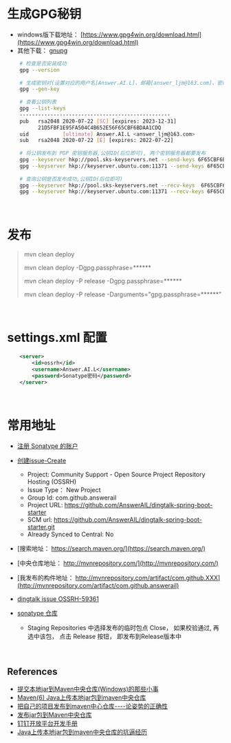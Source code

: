 # 生成GPG秘钥
 - windows版下载地址： [https://www.gpg4win.org/download.html](https://www.gpg4win.org/download.html)
 - 其他下载： [gnupg](https://www.gnupg.org/download/)
```bash
    # 检查是否安装成功
    gpg --version 
    
    # 生成密钥对(设置对应的用户名[Answer.AI.L]、邮箱[answer_ljm@163.com]、密码[passphrase, 下面会用到])
    gpg --gen-key 
    
    # 查看公钥列表
    gpg --list-keys 
    -------------------------------------------------
    pub   rsa2048 2020-07-22 [SC] [expires: 2023-12-31]
          21D5FBF1E95FA504C4B652E56F65CBF6BDAA1CDQ
    uid           [ultimate] Answer.AI.L <answer_ljm@163.com>
    sub   rsa2048 2020-07-22 [E] [expires: 2022-07-22]
    
    # 将公钥发布到 PGP 密钥服务器,公钥ID(后位即可), 两个密钥服务器都要发布
    gpg --keyserver hkp://pool.sks-keyservers.net --send-keys 6F65CBF6BDAA1CDQ
    gpg --keyserver hkp://keyserver.ubuntu.com:11371 --send-keys 6F65CBF6BDAA1CDQ
    
    # 查询公钥是否发布成功,公钥ID(后位即可)
    gpg --keyserver hkp://pool.sks-keyservers.net --recv-keys  6F65CBF6BDAA1CDQ
    gpg --keyserver hkp://keyserver.ubuntu.com:11371 --recv-keys 6F65CBF6BDAA1CDQ
```

&nbsp;

# 发布
> mvn clean deploy
>
> mvn clean deploy -Dgpg.passphrase=******
>
> mvn clean deploy -P release -Dgpg.passphrase=******
>
> mvn clean deploy -P release -Darguments="gpg.passphrase=******"

&nbsp;

# **settings.xml 配置**
```xml
    <server>
        <id>ossrh</id>
        <username>Answer.AI.L</username>
        <password>Sonatype密码</password>
    </server>
```

&nbsp;

# 常用地址
 - [注册 Sonatype 的账户](https://issues.sonatype.org/secure/Signup!default.jspa)
 - [创建issue-Create](https://issues.sonatype.org/secure/Dashboard.jspa)
    - Project: Community Support - Open Source Project Repository Hosting (OSSRH)
    - Issue Type： New Project
    - Group Id: com.github.answerail
    - Project URL: https://github.com/AnswerAIL/dingtalk-spring-boot-starter
    - SCM url: https://github.com/AnswerAIL/dingtalk-spring-boot-starter.git
    - Already Synced to Central: No

 - [搜索地址： https://search.maven.org/](https://search.maven.org/)
 - [中央仓库地址： http://mvnrepository.com/](http://mvnrepository.com/)
 - [我发布的构件地址： http://mvnrepository.com/artifact/com.github.XXX](http://mvnrepository.com/artifact/com.github.answerail)
 - [dingtalk issue OSSRH-59361](https://issues.sonatype.org/browse/OSSRH-59361)
 - [sonatype 仓库](https://oss.sonatype.org/#stagingRepositories)
   - Staging Repositories 中选择发布的临时包点 Close， 如果校验通过, 再选中该包， 点击 Release 按钮， 即发布到Release版本中
 
&nbsp;

## References
 - [提交本地jar到Maven中央仓库(Windows)的那些小事](https://blog.csdn.net/u010651369/article/details/79970726)
 - [Maven(6) Java上传本地jar包到maven中央仓库](https://blog.csdn.net/qq_38225558/article/details/94381467)
 - [把自己的项目发布到maven中心仓库----论姿势的正确性](https://blog.csdn.net/qq_28802119/article/details/85256852)
 - [发布jar包到Maven中央仓库](https://blog.csdn.net/dawei0523/article/details/84918820)
 - [钉钉开放平台开发手册](https://ding-doc.dingtalk.com/doc#/serverapi3/iydd5h)
 - [Java上传本地jar包到maven中央仓库的坑逼经历](https://blog.csdn.net/pdsu161530247/article/details/105429597)